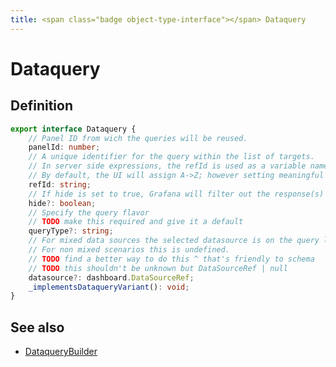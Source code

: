```yaml
---
title: <span class="badge object-type-interface"></span> Dataquery
---
```

# <span class="badge object-type-interface"></span> Dataquery

## Definition

```typescript
export interface Dataquery {
	// Panel ID from wich the queries will be reused.
	panelId: number;
	// A unique identifier for the query within the list of targets.
	// In server side expressions, the refId is used as a variable name to identify results.
	// By default, the UI will assign A->Z; however setting meaningful names may be useful.
	refId: string;
	// If hide is set to true, Grafana will filter out the response(s) associated with this query before returning it to the panel.
	hide?: boolean;
	// Specify the query flavor
	// TODO make this required and give it a default
	queryType?: string;
	// For mixed data sources the selected datasource is on the query level.
	// For non mixed scenarios this is undefined.
	// TODO find a better way to do this ^ that's friendly to schema
	// TODO this shouldn't be unknown but DataSourceRef | null
	datasource?: dashboard.DataSourceRef;
	_implementsDataqueryVariant(): void;
}

```
## See also

 * <span class="badge builder"></span> [DataqueryBuilder](./builder-DataqueryBuilder.md)
